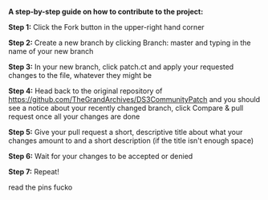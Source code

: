 **A step-by-step guide on how to contribute to the project:**

__Step 1:__ Click the Fork button in the upper-right hand corner

__Step 2:__ Create a new branch by clicking Branch: master and typing in the name of your new branch

__Step 3:__ In your new branch, click patch.ct and apply your requested changes to the file, whatever they might be

__Step 4:__ Head back to the original repository of https://github.com/TheGrandArchives/DS3CommunityPatch and you should see a notice about your recently changed branch, click Compare & pull request once all your changes are done

__Step 5:__ Give your pull request a short, descriptive title about what your changes amount to and a short description (if the title isn't enough space)

__Step 6:__ Wait for your changes to be accepted or denied

__Step 7:__ Repeat!

read the pins fucko
